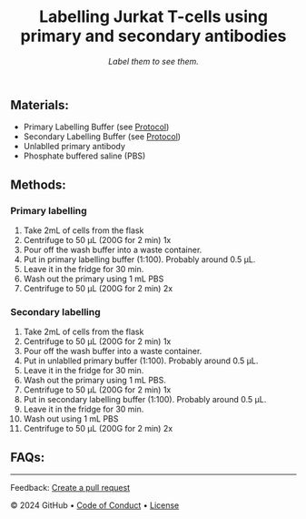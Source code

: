 <header>

<!--
  <<< Author notes: Course header >>>
  Include a 1280×640 image, course title in sentence case, and a concise description in emphasis.
  In your repository settings: enable template repository, add your 1280×640 social image, auto delete head branches.
  Add your open source license, GitHub uses MIT license.
-->

# Labelling Jurkat T-cells using primary and secondary antibodies

_Label them to see them._

</header>

<!--
  <<< Author notes: Step 1 >>>
  Choose 3-5 steps for your course.
  The first step is always the hardest, so pick something easy!
  Link to docs.github.com for further explanations.
  Encourage users to open new tabs for steps!
-->

## Materials:
  - Primary Labelling Buffer (see [Protocol](https://github.com/astormic/Antibody_Dye_Conjugation/tree/main))
  - Secondary Labelling Buffer (see [Protocol](https://github.com/astormic/Antibody_Dye_Conjugation/tree/main))
  - Unlablled primary antibody
  - Phosphate buffered saline (PBS)

## Methods:
### Primary labelling
1. Take 2mL of cells from the flask
2. Centrifuge to 50 µL (200G for 2 min) 1x
3. Pour off the wash buffer into a waste container.
4. Put in primary labelling buffer (1:100). Probably around 0.5 µL. 
5. Leave it in the fridge for 30 min.
6. Wash out the primary using 1 mL PBS
7. Centrifuge to 50 µL (200G for 2 min) 2x

### Secondary labelling
1. Take 2mL of cells from the flask
2. Centrifuge to 50 µL (200G for 2 min) 1x
3. Pour off the wash buffer into a waste container.
4. Put in unlablled primary buffer (1:100). Probably around 0.5 µL. 
5. Leave it in the fridge for 30 min.
6. Wash out the primary using 1 mL PBS.
8. Centrifuge to 50 µL (200G for 2 min) 1x
9. Put in secondary labelling buffer (1:100). Probably around 0.5 µL.
10. Leave it in the fridge for 30 min.
11. Wash out using 1 mL PBS
7. Centrifuge to 50 µL (200G for 2 min) 2x
   
## FAQs: 

 
<footer>

<!--
  <<< Author notes: Footer >>>
  Add a link to get support, GitHub status page, code of conduct, license link.
-->

---

Feedback: [Create a pull request]()

&copy; 2024 GitHub &bull; [Code of Conduct](https://www.contributor-covenant.org/version/2/1/code_of_conduct/code_of_conduct.md) &bull; [License]()

</footer>
